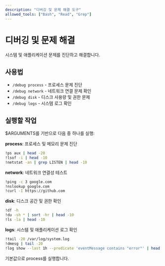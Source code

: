 ```yaml
---
description: "디버깅 및 문제 해결 도구"
allowed_tools: ["Bash", "Read", "Grep"]
---
```


# 디버깅 및 문제 해결

시스템 및 애플리케이션 문제를 진단하고 해결합니다.

## 사용법
- `/debug process` - 프로세스 문제 진단
- `/debug network` - 네트워크 연결 문제 확인
- `/debug disk` - 디스크 사용량 및 권한 문제
- `/debug logs` - 시스템 로그 확인

## 실행할 작업
$ARGUMENTS를 기반으로 다음 중 하나를 실행:

**process**: 프로세스 및 메모리 문제 진단
```bash
!ps aux | head -20
!lsof -i | head -10
!netstat -an | grep LISTEN | head -10
```

**network**: 네트워크 연결성 테스트
```bash
!ping -c 3 google.com
!nslookup google.com
!curl -I https://github.com
```

**disk**: 디스크 공간 및 권한 확인
```bash
!df -h
!du -sh * | sort -hr | head -10
!ls -la | head -10
```

**logs**: 시스템 및 애플리케이션 로그 확인
```bash
!tail -20 /var/log/system.log
!dmesg | tail -20
!log show --last 1h --predicate 'eventMessage contains "error"' | head -10
```

기본값으로 process를 실행합니다.